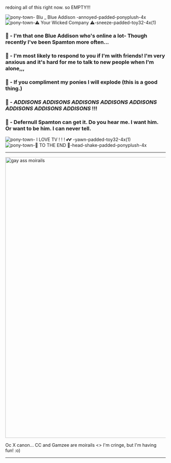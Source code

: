 redoing all of this right now. so EMPTY!!!

![pony-town-  Blu _ Blue Addison  -annoyed-padded-ponyplush-4x](https://github.com/user-attachments/assets/ab29258c-2929-40bf-b2d4-9fd33132b44d)
![pony-town-⚠  Your Wicked Company  ⚠-sneeze-padded-toy32-4x(1)](https://github.com/user-attachments/assets/dff6c426-8eb2-4646-9f50-cb00bdb5f8d4)


### 💙 - I'm that one Blue Addison who's online a lot- Though recently I've been Spamton more often...
### 🩷 - I'm most likely to respond to you if I'm with friends! I'm very anxious and it's hard for me to talk to new people when I'm alone,,,
### 🧡 - If you compliment my ponies I will explode (this is a good thing.)
### 💛 - ***ADDISONS ADDISONS ADDISONS ADDISONS ADDISONS ADDISONS ADDISONS ADDISONS*** !!!
### 🤍 - Defernull Spamton can get it. Do you hear me. I want him. Or want to be him. I can never tell.


![pony-town-  I LOVE TV ! ! ! 💕💕  -yawn-padded-toy32-4x(1)](https://github.com/user-attachments/assets/9cd28c4e-fcbb-4d89-a229-a8635b6a3d9f)
![pony-town-🩵  TO THE END  💎-head-shake-padded-ponyplush-4x](https://github.com/user-attachments/assets/17d393a9-66e4-4124-9d51-e2a666207c01)

-------------

<img width="960" height="884" alt="gay ass moirails" src="https://github.com/user-attachments/assets/18e79cb5-590c-48a6-b6e2-4b9b735cd9f2" />

Oc X canon... CC and Gamzee are moirails <> 
I'm cringe, but I'm having fun! :o)

-------------
